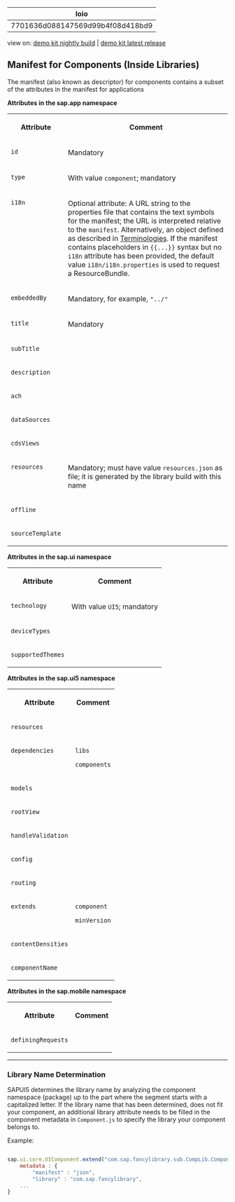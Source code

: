 <!-- loio7701636d088147569d99b4f08d418bd9 -->

| loio |
| -----|
| 7701636d088147569d99b4f08d418bd9 |

<div id="loio">

view on: [demo kit nightly build](https://sdk.openui5.org/nightly/#/topic/7701636d088147569d99b4f08d418bd9) | [demo kit latest release](https://sdk.openui5.org/topic/7701636d088147569d99b4f08d418bd9)</div>

## Manifest for Components \(Inside Libraries\)

The manifest \(also known as descriptor\) for components contains a subset of the attributes in the manifest for applications

**Attributes in the sap.app namespace**


<table>
<tr>
<th valign="top">

Attribute

</th>
<th valign="top">

Comment

</th>
</tr>
<tr>
<td valign="top">

`id` 

</td>
<td valign="top">

Mandatory

</td>
</tr>
<tr>
<td valign="top">

`type` 

</td>
<td valign="top">

With value `component`; mandatory

</td>
</tr>
<tr>
<td valign="top">

`i18n` 

</td>
<td valign="top">

Optional attribute: A URL string to the properties file that contains the text symbols for the manifest; the URL is interpreted relative to the `manifest`. Alternatively, an object defined as described in [Terminologies](Terminologies_eba8d25.md). If the manifest contains placeholders in `{{...}}` syntax but no `i18n` attribute has been provided, the default value `i18n/i18n.properties` is used to request a ResourceBundle.

</td>
</tr>
<tr>
<td valign="top">

`embeddedBy` 

</td>
<td valign="top">

Mandatory, for example, `"../"` 

</td>
</tr>
<tr>
<td valign="top">

`title` 

</td>
<td valign="top">

Mandatory

</td>
</tr>
<tr>
<td valign="top">

`subTitle` 

</td>
<td valign="top">



</td>
</tr>
<tr>
<td valign="top">

`description` 

</td>
<td valign="top">



</td>
</tr>
<tr>
<td valign="top">

`ach` 

</td>
<td valign="top">



</td>
</tr>
<tr>
<td valign="top">

`dataSources` 

</td>
<td valign="top">



</td>
</tr>
<tr>
<td valign="top">

`cdsViews` 

</td>
<td valign="top">



</td>
</tr>
<tr>
<td valign="top">

`resources` 

</td>
<td valign="top">

Mandatory; must have value `resources.json` as file; it is generated by the library build with this name

</td>
</tr>
<tr>
<td valign="top">

`offline` 

</td>
<td valign="top">



</td>
</tr>
<tr>
<td valign="top">

`sourceTemplate` 

</td>
<td valign="top">



</td>
</tr>
</table>

**Attributes in the sap.ui namespace**


<table>
<tr>
<th valign="top">

Attribute

</th>
<th valign="top">

Comment

</th>
</tr>
<tr>
<td valign="top">

`technology` 

</td>
<td valign="top">

With value `UI5`; mandatory

</td>
</tr>
<tr>
<td valign="top">

`deviceTypes` 

</td>
<td valign="top">



</td>
</tr>
<tr>
<td valign="top">

`supportedThemes` 

</td>
<td valign="top">



</td>
</tr>
</table>

**Attributes in the sap.ui5 namespace**


<table>
<tr>
<th valign="top">

Attribute

</th>
<th valign="top">

Comment

</th>
</tr>
<tr>
<td valign="top">

`resources` 

</td>
<td valign="top">



</td>
</tr>
<tr>
<td valign="top">

`dependencies` 

</td>
<td valign="top">

`libs`

`components`

</td>
</tr>
<tr>
<td valign="top">

`models` 

</td>
<td valign="top">



</td>
</tr>
<tr>
<td valign="top">

`rootView` 

</td>
<td valign="top">



</td>
</tr>
<tr>
<td valign="top">

`handleValidation` 

</td>
<td valign="top">



</td>
</tr>
<tr>
<td valign="top">

`config` 

</td>
<td valign="top">



</td>
</tr>
<tr>
<td valign="top">

`routing` 

</td>
<td valign="top">



</td>
</tr>
<tr>
<td valign="top">

`extends` 

</td>
<td valign="top">

`component`

`minVersion`

</td>
</tr>
<tr>
<td valign="top">

`contentDensities` 

</td>
<td valign="top">



</td>
</tr>
<tr>
<td valign="top">

`componentName` 

</td>
<td valign="top">



</td>
</tr>
</table>

**Attributes in the sap.mobile namespace**


<table>
<tr>
<th valign="top">

Attribute

</th>
<th valign="top">

Comment

</th>
</tr>
<tr>
<td valign="top">

`definingRequests` 

</td>
<td valign="top">



</td>
</tr>
</table>

***

### Library Name Determination

SAPUI5 determines the library name by analyzing the component namespace \(package\) up to the part where the segment starts with a capitalized letter. If the library name that has been determined, does not fit your component, an additional library attribute needs to be filled in the component metadata in `Component.js` to specify the library your component belongs to.

Example:

```js

sap.ui.core.UIComponent.extend("com.sap.fancylibrary.sub.CompLib.Component", {
    metadata : {
        "manifest" : "json",
        "library" : "com.sap.fancylibrary",
    ...
}
```

